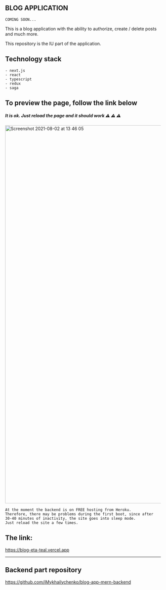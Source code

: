 ## BLOG APPLICATION

``` COMING SOON... ```

This is a blog application with the ability to authorize, create / delete posts and much more.

This repository is the IU part of the application.

## Technology stack

```
- next.js
- react
- typescript
- redux
- saga
```

## To preview the page, follow the link below

##### It is ok. Just reload the page and it should work  ⚠ ⚠ ⚠

<img width="1223" alt="Screenshot 2021-08-02 at 13 46 05" src="https://user-images.githubusercontent.com/50461642/127850008-90128077-8e3f-4a64-8d26-2674534f5883.png">

```
At the moment the backend is on FREE hosting from Heroku.
Therefore, there may be problems during the first boot, since after 30-40 minutes of inactivity, the site goes into sleep mode.
Just reload the site a few times.
```

## The link: 
https://blog-eta-teal.vercel.app


---------------------------

## Backend part repository

https://github.com/iMykhailychenko/blog-app-mern-backend
